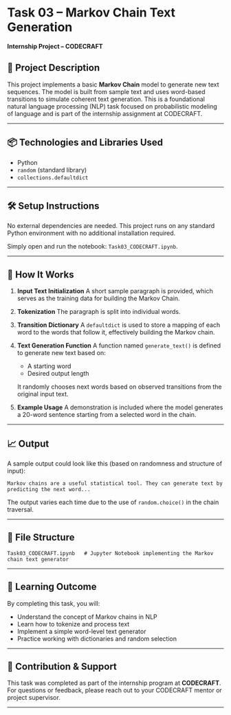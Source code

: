# Task 03 – Markov Chain Text Generation

**Internship Project – CODECRAFT**

## 📄 Project Description

This project implements a basic **Markov Chain** model to generate new text sequences. The model is built from sample text and uses word-based transitions to simulate coherent text generation. This is a foundational natural language processing (NLP) task focused on probabilistic modeling of language and is part of the internship assignment at CODECRAFT.

---

## 📦 Technologies and Libraries Used

* Python
* `random` (standard library)
* `collections.defaultdict`

---

## 🛠️ Setup Instructions

No external dependencies are needed. This project runs on any standard Python environment with no additional installation required.

Simply open and run the notebook: `Task03_CODECRAFT.ipynb`.

---

## 🚀 How It Works

1. **Input Text Initialization**
   A short sample paragraph is provided, which serves as the training data for building the Markov Chain.

2. **Tokenization**
   The paragraph is split into individual words.

3. **Transition Dictionary**
   A `defaultdict` is used to store a mapping of each word to the words that follow it, effectively building the Markov chain.

4. **Text Generation Function**
   A function named `generate_text()` is defined to generate new text based on:

   * A starting word
   * Desired output length

   It randomly chooses next words based on observed transitions from the original input text.

5. **Example Usage**
   A demonstration is included where the model generates a 20-word sentence starting from a selected word in the chain.

---

## 📈 Output

A sample output could look like this (based on randomness and structure of input):

```
Markov chains are a useful statistical tool. They can generate text by predicting the next word...
```

The output varies each time due to the use of `random.choice()` in the chain traversal.

---

## 📁 File Structure

```
Task03_CODECRAFT.ipynb   # Jupyter Notebook implementing the Markov chain text generator
```

---

## 🧠 Learning Outcome

By completing this task, you will:

* Understand the concept of Markov chains in NLP
* Learn how to tokenize and process text
* Implement a simple word-level text generator
* Practice working with dictionaries and random selection

---

## 🤝 Contribution & Support

This task was completed as part of the internship program at **CODECRAFT**.
For questions or feedback, please reach out to your CODECRAFT mentor or project supervisor.

---
